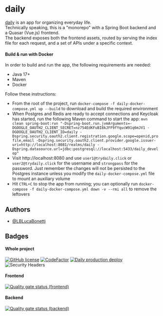# daily

[daily](https://trydaily.click) is an app for organizing everyday life.
<br>
Technically speaking, this is a "monorepo" with a Spring Boot backend and a Quasar (Vue.js)
frontend.
<br>
The backend exposes both the frontend assets, routed by serving the index file for each request, and
a set
of APIs under a specific context.

#### Build & run with Docker

In order to build and run the app, the following requirements are needed:

- Java 17+
- Maven
- Docker

Follow these instructions:

- From the root of the project, run ```docker-compose -f daily-docker-compose.yml up --build```
  to download and build the required environment
- When Postgres and Redis are ready to accept connections and Keycloak has started, run the
  following Maven
  command to start the
  app: ```mvn clean spring-boot:run "-Dspring-boot.run.jvmArguments=-DGOOGLE_OAUTH2_CLIENT_SECRET=nz754EdKFuBI8kJFF9fYqucW91q6mJV1 -DGOOGLE_OAUTH2_CLIENT_ID=daily -Dspring.security.oauth2.client.registration.google.scope=openid,profile,email -Dspring.security.oauth2.client.provider.google.issuer-uri=http://localhost:8081/realms/daily -Dspring.datasource.url=jdbc:postgresql://localhost:5433/daily_develop"```
- Visit http://localhost:8080 and use ```user1@trydaily.click``` or ```user2@trydaily.click``` for
  the username and ```strongpass``` for the password. Just remember the changes will not be
  persisted
  to the
  Postgres instance unless you modify the ```daily-docker-compose.yml``` file to mount an auxiliary
  volume
- Hit ```CTRL+C``` to stop the app from running; you can optionally
  run ```docker-compose -f daily-docker-compose.yml down -v --rmi all``` to remove the leftovers

## Authors

- [@LBLucaBonetti](https://www.github.com/LBLucaBonetti)

## Badges

#### Whole project

[![GitHub license](https://img.shields.io/github/license/LBLucaBonetti/daily)](https://github.com/LBLucaBonetti/daily/blob/main/LICENSE)
[![CodeFactor](https://www.codefactor.io/repository/github/lblucabonetti/daily/badge)](https://www.codefactor.io/repository/github/lblucabonetti/daily)
[![Daily production deploy](https://github.com/LBLucaBonetti/daily/actions/workflows/daily-production-deploy.yml/badge.svg?branch=main)](https://github.com/LBLucaBonetti/daily/actions/workflows/daily-production-deploy.yml)
![Security Headers](https://img.shields.io/security-headers?url=https%3A%2F%2Fwww.trydaily.click)

#### Frontend

[![Quality gate status (frontend)](https://sonarcloud.io/api/project_badges/measure?project=LBLucaBonetti_daily_fe&metric=alert_status)](https://sonarcloud.io/summary/new_code?id=LBLucaBonetti_daily_fe)

#### Backend

[![Quality gate status (backend)](https://sonarcloud.io/api/project_badges/measure?project=LBLucaBonetti_daily_be&metric=alert_status)](https://sonarcloud.io/summary/new_code?id=LBLucaBonetti_daily_be)
